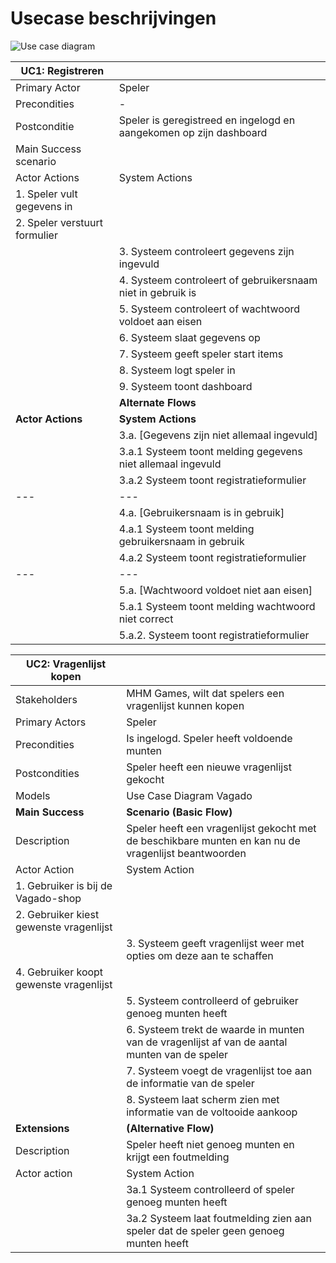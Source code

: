 # Usecase beschrijvingen

![Use case diagram]

| UC1: Registreren | |
| --- | --- |
| Primary Actor | Speler | 
| Precondities | - |
| Postconditie | Speler is geregistreed en ingelogd en aangekomen op zijn dashboard |
| Main Success scenario| |
| Actor Actions | System Actions |
| 1. Speler vult gegevens in |  |
| 2. Speler verstuurt formulier | |
| | 3. Systeem controleert gegevens zijn ingevuld |
| | 4. Systeem controleert of gebruikersnaam niet in gebruik is |
| | 5. Systeem controleert of wachtwoord voldoet aan eisen |
| | 6. Systeem slaat gegevens op |
| | 7. Systeem geeft speler start items
| | 8. Systeem logt speler in |
| | 9. Systeem toont dashboard |
| | **Alternate Flows** |
| **Actor Actions** | **System Actions** |
| | 3.a. [Gegevens zijn niet allemaal ingevuld] |
| | 3.a.1 Systeem toont melding gegevens niet allemaal ingevuld | 
| | 3.a.2 Systeem toont registratieformulier |
| --- | --- |
| | 4.a. [Gebruikersnaam is in gebruik] |
| | 4.a.1 Systeem toont melding gebruikersnaam in gebruik | 
| | 4.a.2 Systeem toont registratieformulier |
| --- | --- |
| | 5.a. [Wachtwoord voldoet niet aan eisen] |
| | 5.a.1 Systeem toont melding wachtwoord niet correct |
| | 5.a.2. Systeem toont registratieformulier |

| UC2: Vragenlijst kopen | |
| --- | --- |
| Stakeholders | MHM Games, wilt dat spelers een vragenlijst kunnen kopen |
| Primary Actors | Speler |
| Precondities | Is ingelogd. Speler heeft voldoende munten |
| Postcondities | Speler heeft een nieuwe vragenlijst gekocht |
| Models | Use Case Diagram Vagado |
| **Main Success** | **Scenario (Basic Flow)** |  
|Description | Speler heeft een vragenlijst gekocht met de beschikbare munten en kan nu de vragenlijst beantwoorden |
| Actor Action | System Action |
| 1. Gebruiker is bij de Vagado-shop | |
| 2. Gebruiker kiest gewenste vragenlijst | |
| | 3. Systeem geeft vragenlijst weer met opties om deze aan te schaffen |
| 4. Gebruiker koopt gewenste vragenlijst | |
| | 5. Systeem controlleerd of gebruiker genoeg munten heeft |
| | 6. Systeem trekt de waarde in munten van de vragenlijst af van de aantal munten van de speler|
| | 7. Systeem voegt de vragenlijst toe aan de informatie van de speler |
| | 8. Systeem laat scherm zien met informatie van de voltooide aankoop |
| **Extensions** | **(Alternative Flow)** |  
| Description| Speler heeft niet genoeg munten en krijgt een foutmelding |
| Actor action | System Action |
| | 3a.1 Systeem controlleerd of speler genoeg munten heeft |
| | 3a.2 Systeem laat foutmelding zien aan speler dat de speler geen genoeg munten heeft | 


[Use case diagram]: http://www.plantuml.com/plantuml/proxy?src=https://raw.githubusercontent.com/Jelmergu/ooad-casus-vagado/master/docs/diagrams/use_cases/use_cases.puml?cache=no
